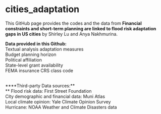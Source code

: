 # cities_adaptation
This GitHub page provides the codes and the data from **Financial constraints and short-term planning are linked to flood risk adaptation gaps in US cities** by Shirley Lu and Anya Nakhmurina. 

**Data provided in this Github:**<br>
Textual analysis adaptation measures<br>
Budget planning horizon <br>
Political affiliation<br>
State-level grant availability<br>
FEMA insurance CRS class code <br>

<br>
****Third-party Data sources:**<br>**
Flood risk data: First Street Foundation<br>
City demographic and financial data: Muni Atlas<br>
Local climate opinion: Yale Climate Opinion Survey<br>
Hurricane: NOAA Weather and Climate Disasters data<br>
